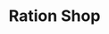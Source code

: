 ---
title: "Ration Shop"
url: /omalloor/ration-shop-elanthoor-santhosh-junction-road/
shop: Lebensmittel
---